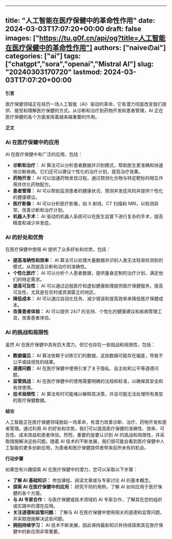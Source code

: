 
---
title: "人工智能在医疗保健中的革命性作用"
date: 2024-03-03T17:07:20+00:00
draft: false
images: ["https://tu.g0f.cn/api/og?title=人工智能在医疗保健中的革命性作用"]
authors: ["naiveのai"]
categories: ["ai"]
tags: ["chatgpt","sora","openai","Mistral AI"]
slug: "20240303170720"
lastmod: 2024-03-03T17:07:20+00:00
---
**引言**

医疗保健领域正在经历一场人工智能（AI）驱动的革命，它有潜力彻底改变我们提供、接受和理解医疗保健的方式。从诊断和治疗到药物开发和患者管理，AI 正在医疗保健的各个方面发挥着越来越重要的作用。

**正文**

### AI 在医疗保健中的应用

AI 在医疗保健中有广泛的应用，包括：

- **诊断和治疗：** AI 算法可以分析患者数据并识别模式，帮助医生更准确和快速地诊断疾病。它们还可以建议个性化的治疗计划，提高治疗效果。
- **药物开发：** AI 可以加速药物发现过程，通过预测化合物与特定靶标的相互作用并优化药物配方。
- **患者管理：** AI 可以帮助监测患者的健康状况，预测并发症风险并提供个性化的健康建议。
- **医疗影像：** AI 可以分析医疗影像，如 X 射线、CT 扫描和 MRI，以检测异常，改善诊断和治疗计划。
- **机器人手术：** AI 驱动的机器人系统可以在医生监督下进行复杂的手术，提高精度和减少并发症。

### AI 的好处和优势

在医疗保健中使用 AI 提供了众多好处和优势，包括：

- **提高准确性和效率：** AI 算法可以处理大量数据并识别人类无法轻易检测到的模式，从而提高诊断和治疗的准确性。
- **个性化医疗：** AI 可以分析个人患者数据，提供量身定制的治疗计划，满足他们的特定需求。
- **提高可及性：** AI 可以通过远程医疗和虚拟健康助理提供医疗保健服务，提高可及性，尤其是在农村或资源匮乏的地区。
- **降低成本：** AI 可以通过自动化任务、减少错误和提高效率来降低医疗保健成本。
- **改善患者体验：** AI 可以提供 24/7 的支持、个性化的健康建议和疾病管理工具，改善患者体验。

### AI 的挑战和局限性

虽然 AI 在医疗保健中具有巨大潜力，但它也存在一些挑战和局限性，包括：

- **数据偏见：** AI 算法依赖于训练它们的数据，这些数据可能存在偏差，导致不公平或歧视性的结果。
- **道德问题：** AI 在医疗保健中使用引发了关于隐私、自主权和公平等道德问题。
- **监管挑战：** AI 在医疗保健中的使用需要明确的法规和标准，以确保其安全和有效使用。
- **技术局限性：** AI 算法有时可能难以解释其决策，并且可能无法处理所有类型的医疗保健数据。

**结论**

人工智能正在医疗保健领域掀起一场革命，有潜力改善诊断、治疗、药物开发和患者管理。通过利用 AI 的好处和优势，我们可以提高医疗保健的准确性、效率、可及性、成本效益和患者体验。然而，重要的是要认识到 AI 的挑战和局限性，并采取措施解决这些问题。随着 AI 技术的不断发展，我们很可能会看到医疗保健中人工智能的更多创新应用，为患者和医疗保健提供者带来前所未有的机会。

**行动步骤**

如果您有兴趣探索 AI 在医疗保健中的潜力，您可以采取以下步骤：

- **了解 AI 基础知识：** 参加课程、阅读文章或与专家讨论 AI 的基本概念。
- **探索 AI 在医疗保健中的应用：** 研究不同的用例，了解 AI 如何应用于医疗保健的各个方面。
- **与 AI 专家合作：** 与医疗保健或技术领域的 AI 专家合作，了解其在您的组织或实践中的潜在应用。
- **关注道德和监管问题：** 了解与 AI 在医疗保健中使用相关的道德和监管问题，并采取措施解决这些问题。
- **拥抱持续学习：** AI 技术不断发展，因此保持最新知识并持续探索其在医疗保健中的新应用非常重要。